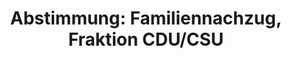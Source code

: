 ---
abstimmung:
  abstimmung: 1
  bundestagssitzung: 11
  datum: 1. Februar 2018
  legislaturperiode: 19
categories:
- Todo
data:
- title: Abstimmungsergebnis 20180201_1-data.pdf
  url: /res/2021-btw/abstimmungsergebnisse/20180201_1-data.pdf
- title: Abstimmungsergebnis 20180201_1_xls-data.xls
  url: /res/2021-btw/abstimmungsergebnisse/20180201_1_xls-data.xls
- title: Abstimmungsergebnis 20180201_1_xls-datacsv
  url: /res/2021-btw/abstimmungsergebnisse/csv/20180201_1_xls-datacsv
ergebnis:
  AfD:
    enthaltung: 0
    gesamt: 92
    ja: 1
    nein: 84
    nichtabgegeben: 7
    ungueltig: 0
  Bündnis 90/Die Grünen:
    enthaltung: 0
    gesamt: 67
    ja: 0
    nein: 64
    nichtabgegeben: 3
    ungueltig: 0
  Die Linke:
    enthaltung: 0
    gesamt: 69
    ja: 0
    nein: 59
    nichtabgegeben: 10
    ungueltig: 0
  FDP:
    enthaltung: 0
    gesamt: 80
    ja: 0
    nein: 76
    nichtabgegeben: 4
    ungueltig: 0
  cdu/csu:
    enthaltung: 2
    gesamt: 246
    ja: 238
    nein: 3
    nichtabgegeben: 3
    ungueltig: 0
  file: 20180201_1_xls-data.xls
  fraktionslos:
    enthaltung: 0
    gesamt: 2
    ja: 0
    nein: 2
    nichtabgegeben: 0
    ungueltig: 0
  spd:
    enthaltung: 2
    gesamt: 153
    ja: 137
    nein: 10
    nichtabgegeben: 4
    ungueltig: 0
layout: abstimmung
links:
- title: Link zu bundestag.de
  url: https://www.bundestag.de/parlament/plenum/abstimmung/abstimmung?id=500
preview: 'Deutscher Bundestag


  11. Sitzung des Deutschen Bundestages

  am Donnerstag, 1. Februar 2018


  Endgültiges Ergebnis der Namentlichen Abstimmung Nr. 1


  Gesetzentwurf der Fraktion der CDU/CSU

  Entwurf eines Gesetzes zur Verlängerung der Aussetzung des Familiennachzugs zu

  subsidiär Schutzberechtigten

  Drs. 19/439, 19/586 und 19/595'
tags:
- Todo
title: 'Abstimmung: Familiennachzug, Fraktion CDU/CSU'
---
